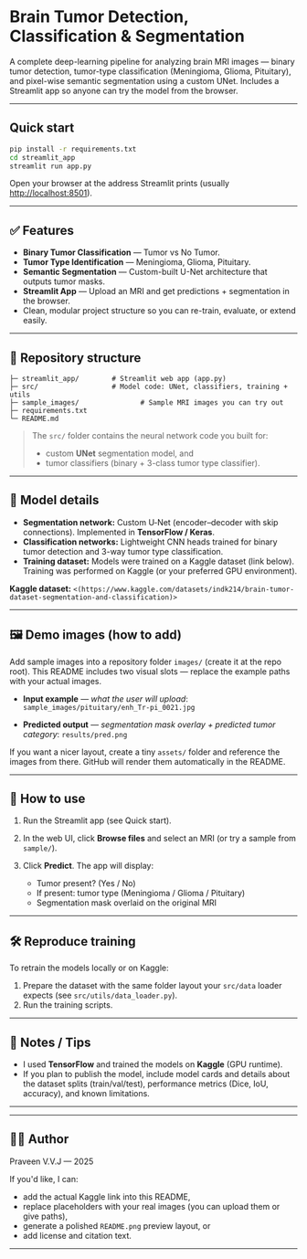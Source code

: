 # Brain Tumor Detection, Classification & Segmentation

A complete deep-learning pipeline for analyzing brain MRI images —
binary tumor detection, tumor-type classification (Meningioma, Glioma, Pituitary), and pixel-wise semantic segmentation using a custom UNet. Includes a Streamlit app so anyone can try the model from the browser.

---

##  Quick start

```bash
pip install -r requirements.txt
cd streamlit_app
streamlit run app.py
```

Open your browser at the address Streamlit prints (usually [http://localhost:8501](http://localhost:8501)).

---

## ✅ Features

* **Binary Tumor Classification** — Tumor vs No Tumor.
* **Tumor Type Identification** — Meningioma, Glioma, Pituitary.
* **Semantic Segmentation** — Custom-built U-Net architecture that outputs tumor masks.
* **Streamlit App** — Upload an MRI and get predictions + segmentation in the browser.
* Clean, modular project structure so you can re-train, evaluate, or extend easily.

---

## 📁 Repository structure

```
├─ streamlit_app/        # Streamlit web app (app.py)
├─ src/                  # Model code: UNet, classifiers, training + utils
├─ sample_images/               # Sample MRI images you can try out
├─ requirements.txt
└─ README.md
```

> The `src/` folder contains the neural network code you built for:
>
> * custom **UNet** segmentation model, and
> * tumor classifiers (binary + 3-class tumor type classifier).

---

## 🧩 Model details

* **Segmentation network:** Custom U‑Net (encoder–decoder with skip connections). Implemented in **TensorFlow / Keras**.
* **Classification networks:** Lightweight CNN heads trained for binary tumor detection and 3-way tumor type classification.
* **Training dataset:** Models were trained on a Kaggle dataset (link below). Training was performed on Kaggle (or your preferred GPU environment).

**Kaggle dataset:**
`<(https://www.kaggle.com/datasets/indk214/brain-tumor-dataset-segmentation-and-classification)>`


---

## 🖼️ Demo images (how to add)

Add sample images into a repository folder `images/` (create it at the repo root). This README includes two visual slots — replace the example paths with your actual images.

* **Input example** — *what the user will upload*: `sample_images/pituitary/enh_Tr-pi_0021.jpg`



* **Predicted output** — *segmentation mask overlay + predicted tumor category*: `results/pred.png`



If you want a nicer layout, create a tiny `assets/` folder and reference the images from there. GitHub will render them automatically in the README.

---

## 🧪 How to use

1. Run the Streamlit app (see Quick start).
2. In the web UI, click **Browse files** and select an MRI (or try a sample from `sample/`).
3. Click **Predict**. The app will display:

   * Tumor present? (Yes / No)
   * If present: tumor type (Meningioma / Glioma / Pituitary)
   * Segmentation mask overlaid on the original MRI

---

## 🛠️ Reproduce training

To retrain the models locally or on Kaggle:

1. Prepare the dataset with the same folder layout your `src/data` loader expects (see `src/utils/data_loader.py`).
3. Run the training scripts.


---

## 🧾 Notes / Tips

* I used **TensorFlow** and trained the models on **Kaggle** (GPU runtime). 
* If you plan to publish the model, include model cards and details about the dataset splits (train/val/test), performance metrics (Dice, IoU, accuracy), and known limitations.

---

---

## 🙋‍♂️ Author

Praveen V.V.J — 2025

If you'd like, I can:

* add the actual Kaggle link into this README,
* replace placeholders with your real images (you can upload them or give paths),
* generate a polished `README.png` preview layout, or
* add license and citation text.

---


